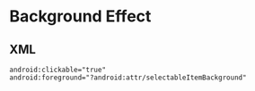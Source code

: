 # Background Effect

## XML

```
android:clickable="true"
android:foreground="?android:attr/selectableItemBackground"
```
